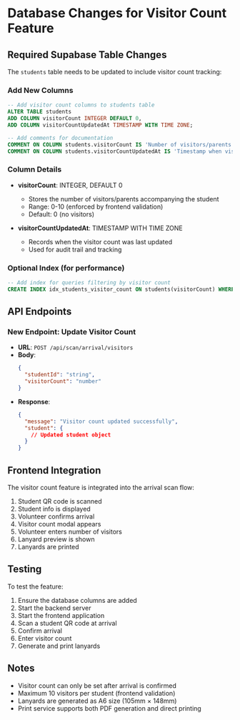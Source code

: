 # Database Changes for Visitor Count Feature

## Required Supabase Table Changes

The `students` table needs to be updated to include visitor count tracking:

### Add New Columns

```sql
-- Add visitor count columns to students table
ALTER TABLE students 
ADD COLUMN visitorCount INTEGER DEFAULT 0,
ADD COLUMN visitorCountUpdatedAt TIMESTAMP WITH TIME ZONE;

-- Add comments for documentation
COMMENT ON COLUMN students.visitorCount IS 'Number of visitors/parents accompanying the student';
COMMENT ON COLUMN students.visitorCountUpdatedAt IS 'Timestamp when visitor count was last updated';
```

### Column Details

- **visitorCount**: INTEGER, DEFAULT 0
  - Stores the number of visitors/parents accompanying the student
  - Range: 0-10 (enforced by frontend validation)
  - Default: 0 (no visitors)

- **visitorCountUpdatedAt**: TIMESTAMP WITH TIME ZONE
  - Records when the visitor count was last updated
  - Used for audit trail and tracking

### Optional Index (for performance)

```sql
-- Add index for queries filtering by visitor count
CREATE INDEX idx_students_visitor_count ON students(visitorCount) WHERE visitorCount > 0;
```

## API Endpoints

### New Endpoint: Update Visitor Count

- **URL**: `POST /api/scan/arrival/visitors`
- **Body**: 
  ```json
  {
    "studentId": "string",
    "visitorCount": "number"
  }
  ```
- **Response**: 
  ```json
  {
    "message": "Visitor count updated successfully",
    "student": {
      // Updated student object
    }
  }
  ```

## Frontend Integration

The visitor count feature is integrated into the arrival scan flow:

1. Student QR code is scanned
2. Student info is displayed
3. Volunteer confirms arrival
4. Visitor count modal appears
5. Volunteer enters number of visitors
6. Lanyard preview is shown
7. Lanyards are printed

## Testing

To test the feature:

1. Ensure the database columns are added
2. Start the backend server
3. Start the frontend application
4. Scan a student QR code at arrival
5. Confirm arrival
6. Enter visitor count
7. Generate and print lanyards

## Notes

- Visitor count can only be set after arrival is confirmed
- Maximum 10 visitors per student (frontend validation)
- Lanyards are generated as A6 size (105mm × 148mm)
- Print service supports both PDF generation and direct printing 